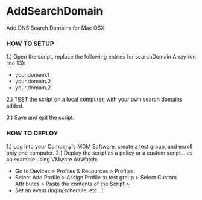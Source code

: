 # AddSearchDomain
Add DNS Search Domains for Mac OSX 

### HOW TO SETUP ###
1.) Open the script, replace the following entries for searchDomain Array (on line 13):
- your.domain.1
- your.domain.2
- your.domain.2

2.) TEST the script on a local computer, with your own search domains added.

3.) Save and exit the script.

### HOW TO DEPLOY ###
1.) Log into your Company's MDM Software, create a test group, and enroll only one computer.
2.) Deploy the script as a policy or a custom script... as an example using VMware AirWatch:
- Go to Devices > Profiles & Recources > Profiles:
- Select Add Profile > Assign Profile to test group > Select Custom Attributes > Paste the contents of the Script >
- Set an event (login/schedule, etc...)
